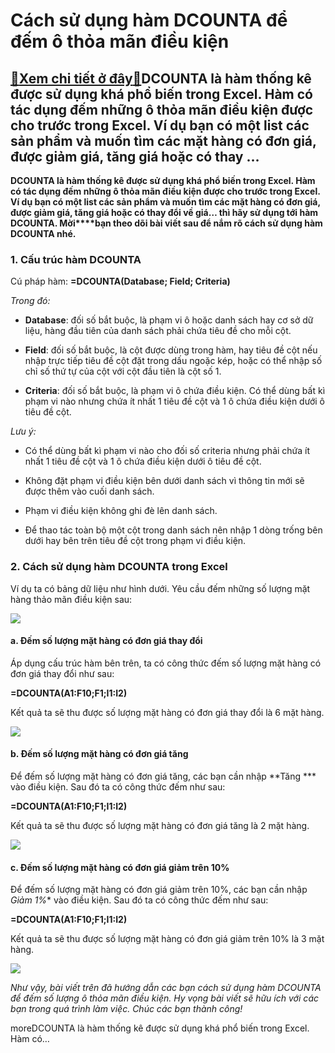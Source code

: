 Cách sử dụng hàm DCOUNTA để đếm ô thỏa mãn điều kiện
====================================================

[:gift:Xem chi tiết ở đây:gift:](https://hddtvn.com/cach-su-dung-ham-dcounta-de-dem-o-thoa-man-dieu-kien/)DCOUNTA là hàm thống kê được sử dụng khá phổ biến trong Excel. Hàm có tác dụng đếm những ô thỏa mãn điều kiện được cho trước trong Excel. Ví dụ bạn có một list các sản phẩm và muốn tìm các mặt hàng có đơn giá, được giảm giá, tăng giá hoặc có thay …
--------------------------------------------------------------------------------------------------------------------------------------------------------------------------------------------------------------------------------------------------------

**DCOUNTA là hàm thống kê được sử dụng khá phổ biến trong Excel. Hàm có tác dụng đếm những ô thỏa mãn điều kiện được cho trước trong Excel. Ví dụ bạn có một list các sản phẩm và muốn tìm các mặt hàng có đơn giá, được giảm giá, tăng giá hoặc có thay đổi về giá… thì hãy sử dụng tới hàm DCOUNTA. Mời****bạn theo dõi bài viết sau để nắm rõ cách sử dụng hàm DCOUNTA nhé.**


### 1. Cấu trúc hàm DCOUNTA


Cú pháp hàm: **=DCOUNTA(Database; Field; Criteria)**


*Trong đó:*




* **Database**: đối số bắt buộc, là phạm vi ô hoặc danh sách hay cơ sở dữ liệu, hàng đầu tiên của danh sách phải chứa tiêu đề cho mỗi cột.

* **Field**: đối số bắt buộc, là cột được dùng trong hàm, hay tiêu đề cột nếu nhập trực tiếp tiêu đề cột đặt trong dấu ngoặc kép, hoặc có thể nhập số chỉ số thứ tự của cột với cột đầu tiên là cột số 1.

* **Criteria**: đối số bắt buộc, là phạm vi ô chứa điều kiện. Có thể dùng bất kì phạm vi nào nhưng chứa ít nhất 1 tiêu đề cột và 1 ô chứa điều kiện dưới ô tiêu đề cột.



*Lưu ý:*




* Có thể dùng bất kì phạm vi nào cho đối số criteria nhưng phải chứa ít nhất 1 tiêu đề cột và 1 ô chứa điều kiện dưới ô tiêu đề cột.

* Không đặt phạm vi điều kiện bên dưới danh sách vì thông tin mới sẽ được thêm vào cuối danh sách.

* Phạm vi điều kiện không ghi đè lên danh sách.

* Để thao tác toàn bộ một cột trong danh sách nên nhập 1 dòng trống bên dưới hay bên trên tiêu đề cột trong phạm vi điều kiện.



### 2. Cách sử dụng hàm DCOUNTA trong Excel


Ví dụ ta có bảng dữ liệu như hình dưới. Yêu cầu đếm những số lượng mặt hàng thảo mãn điều kiện sau:


![](https://hddtvn.com/wp-content/uploads/2021/01/0GbbsJe.png)


#### a. Đếm số lượng mặt hàng có đơn giá thay đổi


Áp dụng cấu trúc hàm bên trên, ta có công thức đếm số lượng mặt hàng có đơn giá thay đổi như sau:


**=DCOUNTA(A1:F10;F1;I1:I2)**


Kết quả ta sẽ thu được số lượng mặt hàng có đơn giá thay đổi là 6 mặt hàng.


![](https://hddtvn.com/wp-content/uploads/2021/01/tidhhXk.png)


#### b. Đếm số lượng mặt hàng có đơn giá tăng


Để đếm số lượng mặt hàng có đơn giá tăng, các bạn cần nhập **Tăng *** vào điều kiện. Sau đó ta có công thức đếm như sau:


**=DCOUNTA(A1:F10;F1;I1:I2)**


Kết quả ta sẽ thu được số lượng mặt hàng có đơn giá tăng là 2 mặt hàng.


![](https://hddtvn.com/wp-content/uploads/2021/01/aUfechR.png)


#### c. Đếm số lượng mặt hàng có đơn giá giảm trên 10%


Để đếm số lượng mặt hàng có đơn giá giảm trên 10%, các bạn cần nhập **Giảm 1*%** vào điều kiện. Sau đó ta có công thức đếm như sau:


**=DCOUNTA(A1:F10;F1;I1:I2)**


Kết quả ta sẽ thu được số lượng mặt hàng có đơn giá giảm trên 10% là 3 mặt hàng.


[![](https://hddtvn.com/wp-content/uploads/2021/01/bclDDoj.png)](https://hddtvn.com/wp-content/uploads/2021/01/bclDDoj.png)


*Như vậy, bài viết trên đã hướng dẫn các bạn cách sử dụng hàm DCOUNTA để đếm số lượng ô thỏa mãn điều kiện. Hy vọng bài viết sẽ hữu ích với các bạn trong quá trình làm việc. Chúc các bạn thành công!*


moreDCOUNTA là hàm thống kê được sử dụng khá phổ biến trong Excel. Hàm có…

